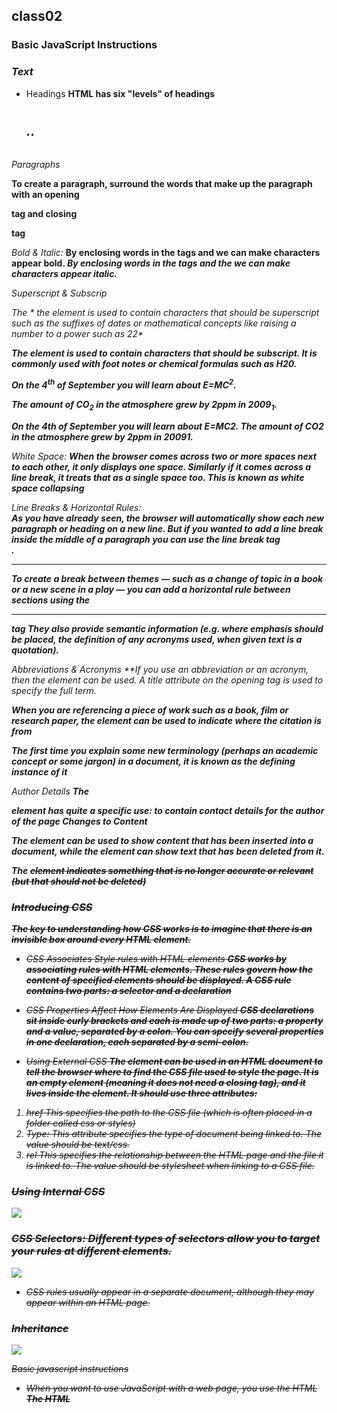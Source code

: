 ## class02
### Basic JavaScript Instructions
### *Text*
* Headings
**HTML has six "levels" of headings**
*<h1> <h2> .. <h6>*

*Paragraphs*

**To create a paragraph, surround  the words that make up the paragraph with an opening *<p>* tag and closing *</p>* tag**

*Bold & Italic:* 
**By enclosing words in the tags *<b>* and *</b>* we can make characters appear bold. *<i>* By enclosing words in the tags *<i>*  and the *</i>* we can make characters appear italic.**

*Superscript & Subscrip*

**The * the <sup>* element is used to contain characters that should be superscript such as the suffixes of dates or mathematical concepts like raising a number to a power such as 22**

**The *<sub>* element is used to contain characters that should be subscript. It is commonly used with foot notes or chemical formulas such as H20.**
**<p>On the 4<sup>th</sup> of September you will learn about E=MC<sup>2</sup>.</p><p>The amount of CO<sub>2</sub> in the atmosphere  grew by 2ppm in 2009<sub>1</sub>.</p> On the 4th of September you will learn about E=MC2. The amount of CO2 in the atmosphere grew by 2ppm in 20091.**

*White Space:*
**When the browser comes across two or more spaces next to each other, it only displays one space. Similarly if it comes across a line break, it treats that as a single space too. This is known as white space collapsing**

*Line Breaks & Horizontal Rules:*
**<br />As you have already seen, the browser will automatically show each new paragraph or heading on a new line. But if you wanted to add a line break inside the middle of a paragraph you can use the line break tag <br />.**

*<hr />*
**To create a break between themes — such as a change of topic in a book or a new scene in a play — you can add a horizontal rule between sections using the <hr /> tag They also provide semantic information (e.g. where emphasis should be placed, the definition of any acronyms used, when given text is a quotation).**

*Abbreviations & Acronyms*
**If  *<abbr>* you use an abbreviation or an acronym, then the *<abbr>*element can be used. A title attribute on the opening tag is used to specify the full term.**


**When you are referencing a piece of work such as a book, film or research paper, the *<cite>* element can be used to indicate where the citation is from**


**The *<dfn>* first time you explain some new terminology (perhaps an academic concept or some jargon) in a document, it is known as the defining instance of it**

*Author Details*
**The *<address>* element has quite a specific use: to contain contact details for the author of the page Changes to Content**

**The *<ins>* element can be used to show content that has been inserted into a document, while the *<del>* element can show text that has been deleted from it.**

**The *<s>* element indicates something that is no longer accurate or relevant (but that should not be deleted)**

### *Introducing CSS*
**The key to understanding how CSS works is to imagine that there is an invisible box around every HTML element.**
* CSS Associates Style rules with HTML elements
**CSS works by associating rules with HTML elements. These rules govern how the content of specified elements should be displayed. A CSS rule contains two parts: a selector and a declaration**

* CSS Properties Affect How Elements Are Displayed
**CSS declarations sit inside curly brackets and each is made up of two parts: a property and a value, separated by a colon. You can specify several properties in one declaration, each separated by a semi-colon.**

* Using External CSS
**The <link> element can be used in an HTML document to tell the browser where to find the CSS file used to style the page. It is an empty element (meaning it does not need a closing tag), and it lives inside the <head> element. It should use three attributes:**
1. href This specifies the path to the CSS file (which is often placed in a folder called css or styles)
2. Type: This attribute specifies the type of document being linked to. The value should be text/css.
3. rel This specifies the relationship between the HTML page and the file it is linked to. The value should be stylesheet when linking to a CSS file.

### *Using Internal CSS*
![](https://codebridgeplus.com/wp-content/uploads/InternalCSSInternalstylingisdefinedinthe_head_sectionofanHTMLpageusinga_style_element..jpg )

### *CSS Selectors: Different types of selectors allow you to target your rules at different elements.*
![](https://i.pinimg.com/originals/bc/97/96/bc97965579512f8a6d2303934f599c65.png)

* CSS rules usually appear in a separate document, although they may appear within an HTML page.

### *Inheritance*
![](https://i.ytimg.com/vi/aOScN7hzzBQ/maxresdefault.jpg)

*Basic javascript instructions*
- When you want to use JavaScript with a web page, you use the HTML
**The HTML *<script>* element is used in HTML pages to tell the browser to load the JavaScript file (rather like the <link> element can be used to load a CSS file). If you view the source code of the page in the browser, the JavaScript will not have changed the HTML,because the script works with the model of the web page that the browser has created.**
- A script is a series of instructions that a computer can follow one-by-one. Each individual instruction or step is known as a statement. Statements should end with a semicolon.
- JAVASCRIPT IS CASE SENSITIVE
- You should write comments to explain what your code does. They help make your code easier to read and understand. This can help you and others who read your code
  - MULTI-LINE COMM ENTS
  - SINGLE-LINE COMMENTS

**A script will have to temporarily store the bits of information it needs to do its job. It can store this data in *variables*.**

**JavaScript DATA TYPES distinguishes between numbers, strings, and true or false values known as Booleans.**

**Here are six rules you must always follow when giving a variable a name:**
1. The name must begin with a letter, dollar sign ($),or an underscore (_). It must not start with a number. 
2. All variables are case sensitive, so score and Score would be different variable names, but it is bad practice to create two variables that have the same name using different cases. 
3. The name can contain letters, numbers, dollar sign ($), or an underscore (_). Note that you must not use a dash(-) or a period (.) in a variable name. 
4. Use a name that describes the kind of information that the variable stores. For example, fi rstName might be used to store a person's first name, l astNarne for their last name, and age for their age. 
5. You cannot use keywords or reserved words. Keywords are special words that tell the interpreter to do something. For example, var is a keyword used to declare a variable. Reserved words are ones that may be used in a future version of JavaScript. ONLINE EXTRA View a full list of keywords and reserved words in JavaScript. 
6. If your variable name is made up of more than one word, use a capital letter for the first letter of every word after the first word. For example, f i rstName rather than fi rstnarne (this is referred to as camel case). You can also use an underscore between each word (you cannot use a dash).

#### example of JS code
![JS example](https://www.markdubois.info/weblog/wp-content/uploads/2013/01/Example2js.png)

### *Arrays*
* Arrays are special types of variables that store more than one piece of related information. 
* JavaScript distinguishes between numbers (0-9), strings (text), and Boolean values (true or false). 
* Expressions evaluate into a single value. 
* Expressions rely on operators to calculate a value.

**ARITHMETI C OPERATORS JavaScript contains the following mathematical operators, which you can use with numbers. You may remember some from math class.**
* STRING OPERATOR There is just one string operator: the+ symbol. It is used to join the strings on either side of it.
![Operators](https://www.flowerbrackets.com/wp-content/uploads/2017/04/operators-in-java.jpg)

### *Decisions & loops*
# 1- Comparison and Logical operators
**You can evaluate a situation by comparing one value in the script to what you expect it might be. The result wil be a boolean: true or false.**
* *> greater than: Returns true if the left operand is greater than the right operand.*

* *>= greater than or equal to:Returns true if the left operand is greater than or equal to the right operand.*

* *< less than:Returns true if the left operand is less than the right operand.*

* *<= less than or equal to:Returns true if the left operand is less than or equal to the right operand.	*

**Keep in mind that you must use "==", not "=", when testing if two primitive values are equal.**

* equal to (==) :Returns true if the operands are equal.
* not equal to (!=)  : Returns true if the operands are not equal.
* Strict equal (===) :Returns true if the operands are equal and of the same type.
* Strict not equal (!==) :Returns true if the operands are of the same type but not equal, or are of different type.

### - Logical operators
**Logical operators allow you to compare the results of more than one comparison operator.**

* Logical AND (&&)	
  - expr1 && expr2	
  - Returns expr1 if it can be converted to false; otherwise, returns expr2. Thus, when used with Boolean values, && returns true if both operands are true; otherwise, returns false.

* Logical OR (|  |)	
  - expr1 |  | expr2	
  - Returns expr1 if it can be converted to true; otherwise, returns expr2. Thus, when used with Boolean values, || returns true if either operand is true; if both are false, returns false.
* Logical NOT (!)	
  - !expr	
  - Returns false if its single operand that can be converted to true; otherwise, returns true.

  **The following code shows examples of the && (logical AND) operator:**
  
  *var a1 =  true && true;     // t && t returns true*
  *var a2 =  true && false;    // t && f returns false*
  *var a3 = false && true;     // f && t returns false*
  *var a4 = false && (3 == 4); // f && f returns false*
  *var a5 = 'Cat' && 'Dog';    // t && t returns Dog*
  *var a6 = false && 'Cat';    // f && t returns false*
  *var a7 = 'Cat' && false;    // t && f returns false*

## 2- LOOPS
**Loops are used in JavaScript to perform repeated tasks based on a condition. Conditions typically return true or false when analysed. A loop will continue running until the defined condition returns false.**

**The three most common types of loops are:**
### 1- For
**If you need to run code a speciific number of times , use a for loop.in a for loop , the condition is usually a counter which is used to tell how many times the loop should run**
*INITIALIZATION , CONDITION, UPDATE*

![for loop explain:](https://simplesnippets.tech/wp-content/uploads/2018/10/javascript-for-loop-flow-chart-diagram.jpg)

### 2- while
**If you do not know how many times the code should run , you can use a while loop. Here the condition can be something other than counter, and the code will continue to loop foras long as the condition is true**
*using while loops*
![while loop explain](https://cf.ppt-online.org/files1/slide/f/fqUhbIKJBalrm6FYzyjCWpQE4ATOSu1GgHZcv5XN7D/slide-8.jpg)

### 3- do while
**The do...while loop is very similar to the while loop, but hasone key difference: itwill always run the statements inside the curly braces at least once, even if the condition evaluates to false.**

![do while loop explain](https://media.geeksforgeeks.org/wp-content/uploads/20191118154342/do-while-Loop-GeeksforGeeks2.jpg)

[Learn more about loops](https://www.w3schools.com/js/js_loop_for.asp)

### *If statements:*
![](https://media.geeksforgeeks.org/wp-content/uploads/20191118171408/If-statement-GeeksforGeeks1.jpg) 

